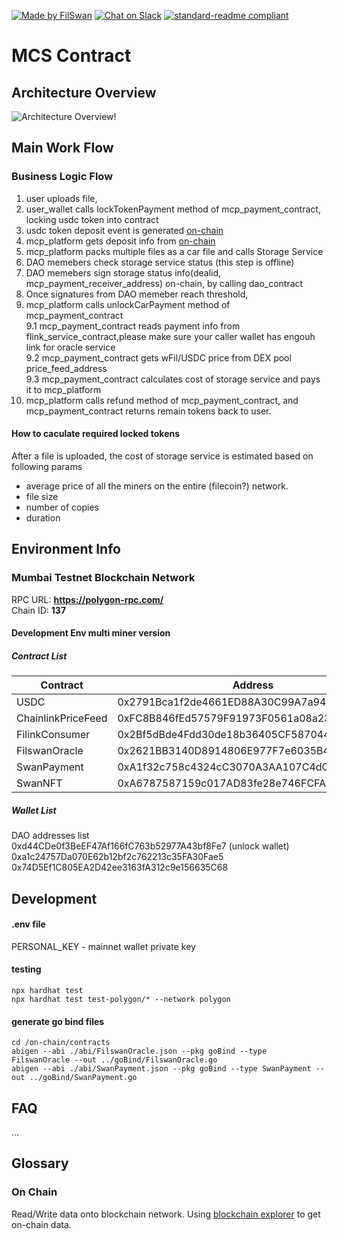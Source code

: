[![Made by FilSwan](https://img.shields.io/badge/made%20by-FilSwan-green.svg)](https://www.filswan.com/)
[![Chat on Slack](https://img.shields.io/badge/slack-filswan.slack.com-green.svg)](https://filswan.slack.com)
[![standard-readme compliant](https://img.shields.io/badge/readme%20style-standard-brightgreen.svg)](https://github.com/RichardLitt/standard-readme)

# MCS Contract

## Architecture Overview

![Architecture Overview!](./docs/image/architecture.png 'Contract Architecture Overview')

## Main Work Flow

### Business Logic Flow

1. user uploads file,
2. user_wallet calls lockTokenPayment method of mcp_payment_contract, locking usdc token into contract
3. usdc token deposit event is generated [on-chain](#On-Chain)
4. mcp_platform gets deposit info from [on-chain](#On-Chain)
5. mcp_platform packs multiple files as a car file and calls Storage Service
6. DAO memebers check storage service status (this step is offline)
7. DAO memebers sign storage status info(dealid, mcp_payment_receiver_address) on-chain, by calling dao_contract
8. Once signatures from DAO memeber reach threshold,
9. mcp_platform calls unlockCarPayment method of mcp_payment_contract  
   9.1 mcp_payment_contract reads payment info from flink_service_contract,please make sure your caller wallet has engouh link for oracle service  
   9.2 mcp_payment_contract gets wFil/USDC price from DEX pool price_feed_address  
   9.3 mcp_payment_contract calculates cost of storage service and pays it to mcp_platform
10. mcp_platform calls refund method of mcp_payment_contract, and mcp_payment_contract returns remain tokens back to user.

#### How to caculate required locked tokens

After a file is uploaded, the cost of storage service is estimated based on following params

- average price of all the miners on the entire (filecoin?) network.
- file size
- number of copies
- duration

## Environment Info

### Mumbai Testnet Blockchain Network

RPC URL: **https://polygon-rpc.com/**  
Chain ID: **137**

#### Development Env multi miner version

##### Contract List

| Contract           | Address                                    |
| ------------------ | ------------------------------------------ |
| USDC               | 0x2791Bca1f2de4661ED88A30C99A7a9449Aa84174 |
| ChainlinkPriceFeed | 0xFC8B846fEd57579F91973F0561a08a235A39a8dA |
| FilinkConsumer     | 0x2Bf5dBde4Fdd30de18b36405CF587044172ffD33 |
| FilswanOracle      | 0x2621BB3140D8914806E977F7e6035B468675304D |
| SwanPayment        | 0xA1f32c758c4324cC3070A3AA107C4dC7DdFe1a6f |
| SwanNFT            | 0xA6787587159c017AD83fe28e746FCFAE0DD91383 |

##### Wallet List

DAO addresses list  
0xd44CDe0f3BeEF47Af166fC763b52977A43bf8Fe7 (unlock wallet)  
0xa1c24757Da070E62b12bf2c762213c35FA30Fae5  
0x74D5Ef1C805EA2D42ee3163fA312c9e156635C68

## Development

#### .env file

PERSONAL_KEY - mainnet wallet private key

#### testing

```
npx hardhat test
npx hardhat test test-polygon/* --network polygon
```

#### generate go bind files

```
cd /on-chain/contracts
abigen --abi ./abi/FilswanOracle.json --pkg goBind --type FilswanOracle --out ../goBind/FilswanOracle.go
abigen --abi ./abi/SwanPayment.json --pkg goBind --type SwanPayment --out ../goBind/SwanPayment.go
```

## FAQ

...

## Glossary

### On Chain

Read/Write data onto blockchain network. Using [blockchain explorer](https://polygonscan.com/) to get on-chain data.
